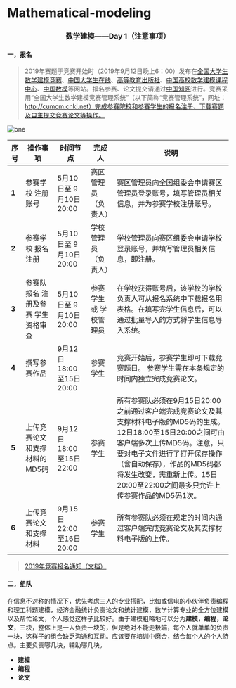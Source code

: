 # Mathematical-modeling
<h3 style="text-align:center">数学建模——Day 1（注意事项）</h3>

#### 一，报名

> 2019年赛题于竞赛开始时（2019年9月12日晚上6：00）发布在[全国大学生数学建模竞赛](https://mooc1.chaoxing.com/course/200164251.html)、[中国大学生在线](http://special.univs.cn/service/jianmo/index.shtml)、[高等教育出版社](http://www.hep.com.cn/)、[中国高校数学建模课程中心](http://cumcm.icourses.cn/)、[中国数模](http://www.shumo.com/)等网站。报名参赛、论文提交请通过[中国知网](http://cumcm.cnki.net/)进行。竞赛采用“全国大学生数学建模竞赛管理系统”（以下简称“竞赛管理系统”，网址：http://cumcm.cnki.net）完成参赛院校和参赛学生的报名注册、下载赛题及自主提交竞赛论文等操作。



![one](C:\Users\wy\Desktop\one.png)

| **序号** | **操作事项**                           | **时间节点**               | **完成人**              | **说明**                                                     |
| -------- | -------------------------------------- | -------------------------- | ----------------------- | ------------------------------------------------------------ |
| **1**    | 参赛学校   注册账号                    | 5月10日至   9月10日20:00   | 赛区管理员   （负责人） | 赛区管理员向全国组委会申请赛区管理员登录账号，填写管理员相关信息，并为参赛学校注册账号。 |
| **2**    | 参赛学校   报名注册                    | 5月10日至   9月10日20:00   | 学校管理员   （负责人） | 学校管理员向赛区组委会申请学校登录账号，并填写管理员相关信息，即注册。 |
| **3**    | 参赛队报名   注册及参赛   学生资格审查 | 5月10日至   9月10日20:00   | 参赛学生或   学校管理员 | 在学校获得账号后，该学校的学校负责人可从报名系统中下载报名用表格。在填写完学生信息后，可以通过批量导入的方式将学生信息导入系统。 |
| **4**    | 撰写参赛作品                           | 9月12日18:00   至15日20:00 | 参赛学生                | 竞赛开始后，参赛学生即可下载竞赛题目。   参赛学生需在本条规定的时间内独立完成竞赛论文。 |
| **5**    | 上传竞赛论文和支撑材料的MD5码          | 9月12日18:00   至15日22:00 | 参赛学生                | 所有参赛队必须在9月15日20:00之前通过客户端完成竞赛论文及其支撑材料电子版的MD5码的生成。12日18:00至15日20:00之间可由客户端多次上传MD5码。注意，只要对电子文件进行了打开保存操作（含自动保存），作品的MD5码都将发生改变，需重新上传。15日20:00至22:00之间最多只允许上传参赛作品的MD5码1次。 |
| **6**    | 上传竞赛论文和支撑材料                 | 9月15日22:00   至16日20:00 | 参赛学生                | 所有参赛队必须在规定的时间内通过客户端完成竞赛论文及其支撑材料电子版的上传。 |

> [2019年竞赛报名通知（文档）](http://www.mcm.edu.cn/upload_cn/node/522/uj23dE6t40e773b5e6fe0b238f80f56b1e12db26.pdf)

#### 二，组队

​	在信息不对称的情况下，优先考虑三人的专业搭配，比如或信电的小伙伴负责编程和理工科题建模，经济金融统计负责论文和统计建模，数学计算专业的全方位建模以及帮忙论文，个人感觉这样子比较好。由于建模粗略地可以分为**建模，编程，论文**，三块，整体上是一人负责一块的，但是绝对不能走极端，每个人就单单的负责一块，这样子的组合缺乏沟通和互动。应该要在培训中磨合，结合每个人的个人特点。主要负责哪几块，辅助哪几块。

- **建模**
- **编程**
- **论文**


